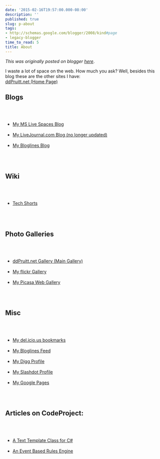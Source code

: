 ```yaml
---
date: '2015-02-16T19:57:00.000-08:00'
description: ''
published: true
slug: p-about
tags:
- http://schemas.google.com/blogger/2008/kind#page
- legacy-blogger
time_to_read: 5
title: About
---
```


*This was originally posted on blogger [here](http://techshorts.blogspot.com/p/about.html)*.

I waste a lot of space on the web.  How much you ask?  Well, besides this blog these are the other sites I have:<br /><a href="http://www.ddpruitt.net/">ddPruitt.net (Home Page)</a><br /><h2>Blogs</h2><br /><ul><br />	<li><a href="http://bloggerd.spaces.live.com/">My MS Live Spaces Blog</a></li><br />	<li><a href="http://ddpruitt.livejournal.com/">My LiveJournal.com Blog (no longer updated)</a></li><br />	<li><a href="http://www.bloglines.com/blog/ddPruitt">My Bloglines Blog</a></li><br /></ul><br /><h2>Wiki</h2><br /><ul><br />	<li><a href="http://wiki.ddpruitt.net">Tech Shorts</a></li><br /></ul><br /><h2>Photo Galleries</h2><br /><ul><br />	<li><a href="http://www.ddpruitt.net/gallery">ddPruitt.net Gallery (Main Gallery)</a></li><br />	<li><a href="http://www.flickr.com/photos/darrenpruitt/">My flickr Gallery</a></li><br />	<li><a href="http://picasaweb.google.com/darren.pruitt">My Picasa Web Gallery</a></li><br /></ul><br /><h2>Misc</h2><br /><ul><br />	<li><a href="http://del.icio.us/ddpruitt">My del.icio.us bookmarks</a></li><br />	<li><a href="http://www.bloglines.com/public/ddPruitt">My Bloglines Feed</a></li><br />	<li><a href="http://digg.com/users/ddpruitt/dugg">My Digg Profile</a></li><br />	<li><a href="http://slashdot.org/~MaxBlue">My Slashdot Profile</a></li><br />	<li><a href="http://darren.pruitt.googlepages.com/home">My Google Pages</a></li><br /></ul><br /><h2>Articles on CodeProject:</h2><br /><ul><br />	<li><a href="http://www.codeproject.com/csharp/nettemplate.asp">A Text Template Class for C#</a></li><br />	<li><a href="http://www.codeproject.com/csharp/eventrulesengine.asp">An Event Based Rules Engine</a></li><br /></ul>